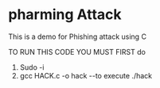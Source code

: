# pharming Attack
This is a demo for Phishing attack using C

TO RUN THIS CODE YOU MUST FIRST do
1. Sudo -i
2. gcc HACK.c -o hack
--to execute 
./hack
